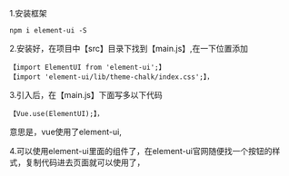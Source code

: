 1.安装框架

    npm i element-ui -S

2.安装好，在项目中【src】目录下找到【main.js】,在一下位置添加

    【import ElementUI from 'element-ui';】
    【import 'element-ui/lib/theme-chalk/index.css';】，
3.引入后，在【main.js】下面写多以下代码 

    【Vue.use(ElementUI);】，
意思是，vue使用了element-ui,

4.可以使用element-ui里面的组件了，在element-ui官网随便找一个按钮的样式，复制代码进去页面就可以使用了，